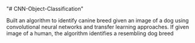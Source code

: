 "# CNN-Object-Classification" 

Built an algorithm to identify canine breed given an image of a dog using convolutional neural networks and transfer learning approaches. If given image of a human, the algorithm identifies a resembling dog breed
